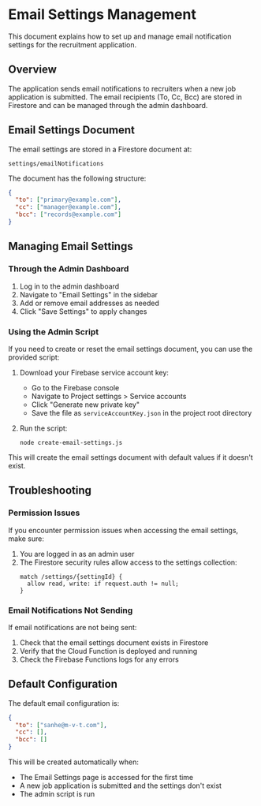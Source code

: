 # Email Settings Management

This document explains how to set up and manage email notification settings for the recruitment application.

## Overview

The application sends email notifications to recruiters when a new job application is submitted. The email recipients (To, Cc, Bcc) are stored in Firestore and can be managed through the admin dashboard.

## Email Settings Document

The email settings are stored in a Firestore document at:
```
settings/emailNotifications
```

The document has the following structure:
```json
{
  "to": ["primary@example.com"],
  "cc": ["manager@example.com"],
  "bcc": ["records@example.com"]
}
```

## Managing Email Settings

### Through the Admin Dashboard

1. Log in to the admin dashboard
2. Navigate to "Email Settings" in the sidebar
3. Add or remove email addresses as needed
4. Click "Save Settings" to apply changes

### Using the Admin Script

If you need to create or reset the email settings document, you can use the provided script:

1. Download your Firebase service account key:
   - Go to the Firebase console
   - Navigate to Project settings > Service accounts
   - Click "Generate new private key"
   - Save the file as `serviceAccountKey.json` in the project root directory

2. Run the script:
   ```
   node create-email-settings.js
   ```

This will create the email settings document with default values if it doesn't exist.

## Troubleshooting

### Permission Issues

If you encounter permission issues when accessing the email settings, make sure:

1. You are logged in as an admin user
2. The Firestore security rules allow access to the settings collection:
   ```
   match /settings/{settingId} {
     allow read, write: if request.auth != null;
   }
   ```

### Email Notifications Not Sending

If email notifications are not being sent:

1. Check that the email settings document exists in Firestore
2. Verify that the Cloud Function is deployed and running
3. Check the Firebase Functions logs for any errors

## Default Configuration

The default email configuration is:
```json
{
  "to": ["sanhe@m-v-t.com"],
  "cc": [],
  "bcc": []
}
```

This will be created automatically when:
- The Email Settings page is accessed for the first time
- A new job application is submitted and the settings don't exist
- The admin script is run
